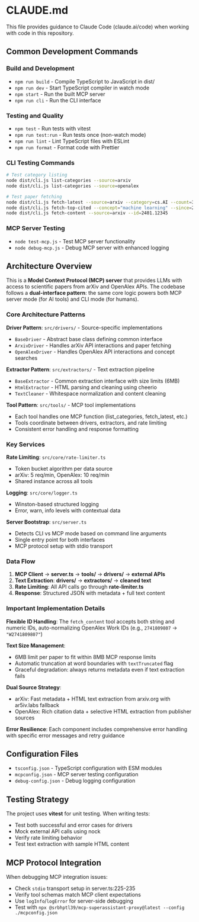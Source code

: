 # CLAUDE.md

This file provides guidance to Claude Code (claude.ai/code) when working with code in this repository.

## Common Development Commands

### Build and Development
- `npm run build` - Compile TypeScript to JavaScript in dist/
- `npm run dev` - Start TypeScript compiler in watch mode
- `npm start` - Run the built MCP server
- `npm run cli` - Run the CLI interface

### Testing and Quality
- `npm test` - Run tests with vitest
- `npm run test:run` - Run tests once (non-watch mode)
- `npm run lint` - Lint TypeScript files with ESLint
- `npm run format` - Format code with Prettier

### CLI Testing Commands
```bash
# Test category listing
node dist/cli.js list-categories --source=arxiv
node dist/cli.js list-categories --source=openalex

# Test paper fetching
node dist/cli.js fetch-latest --source=arxiv --category=cs.AI --count=3
node dist/cli.js fetch-top-cited --concept="machine learning" --since=2024-01-01 --count=5
node dist/cli.js fetch-content --source=arxiv --id=2401.12345
```

### MCP Server Testing
- `node test-mcp.js` - Test MCP server functionality
- `node debug-mcp.js` - Debug MCP server with enhanced logging

## Architecture Overview

This is a **Model Context Protocol (MCP) server** that provides LLMs with access to scientific papers from arXiv and OpenAlex APIs. The codebase follows a **dual-interface pattern**: the same core logic powers both MCP server mode (for AI tools) and CLI mode (for humans).

### Core Architecture Patterns

**Driver Pattern**: `src/drivers/` - Source-specific implementations
- `BaseDriver` - Abstract base class defining common interface
- `ArxivDriver` - Handles arXiv API interactions and paper fetching
- `OpenAlexDriver` - Handles OpenAlex API interactions and concept searches

**Extractor Pattern**: `src/extractors/` - Text extraction pipeline
- `BaseExtractor` - Common extraction interface with size limits (6MB)
- `HtmlExtractor` - HTML parsing and cleaning using cheerio
- `TextCleaner` - Whitespace normalization and content cleaning

**Tool Pattern**: `src/tools/` - MCP tool implementations
- Each tool handles one MCP function (list_categories, fetch_latest, etc.)
- Tools coordinate between drivers, extractors, and rate limiting
- Consistent error handling and response formatting

### Key Services

**Rate Limiting**: `src/core/rate-limiter.ts`
- Token bucket algorithm per data source
- arXiv: 5 req/min, OpenAlex: 10 req/min
- Shared instance across all tools

**Logging**: `src/core/logger.ts`
- Winston-based structured logging
- Error, warn, info levels with contextual data

**Server Bootstrap**: `src/server.ts`
- Detects CLI vs MCP mode based on command line arguments
- Single entry point for both interfaces
- MCP protocol setup with stdio transport

### Data Flow

1. **MCP Client** → **server.ts** → **tools/** → **drivers/** → **external APIs**
2. **Text Extraction**: **drivers/** → **extractors/** → **cleaned text**
3. **Rate Limiting**: All API calls go through **rate-limiter.ts**
4. **Response**: Structured JSON with metadata + full text content

### Important Implementation Details

**Flexible ID Handling**: The `fetch_content` tool accepts both string and numeric IDs, auto-normalizing OpenAlex Work IDs (e.g., `2741809807` → `"W2741809807"`)

**Text Size Management**: 
- 6MB limit per paper to fit within 8MB MCP response limits
- Automatic truncation at word boundaries with `textTruncated` flag
- Graceful degradation: always returns metadata even if text extraction fails

**Dual Source Strategy**:
- arXiv: Fast metadata + HTML text extraction from arxiv.org with ar5iv.labs fallback
- OpenAlex: Rich citation data + selective HTML extraction from publisher sources

**Error Resilience**: Each component includes comprehensive error handling with specific error messages and retry guidance

## Configuration Files

- `tsconfig.json` - TypeScript configuration with ESM modules
- `mcpconfig.json` - MCP server testing configuration
- `debug-config.json` - Debug logging configuration

## Testing Strategy

The project uses **vitest** for unit testing. When writing tests:
- Test both successful and error cases for drivers
- Mock external API calls using nock
- Verify rate limiting behavior
- Test text extraction with sample HTML content

## MCP Protocol Integration

When debugging MCP integration issues:
- Check `stdio` transport setup in server.ts:225-235
- Verify tool schemas match MCP client expectations
- Use `logInfo`/`logError` for server-side debugging
- Test with `npx @srbhptl39/mcp-superassistant-proxy@latest --config ./mcpconfig.json`